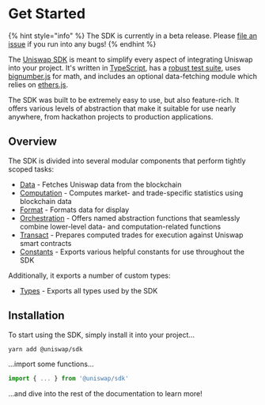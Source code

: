 # Get Started

{% hint style="info" %}
The SDK is currently in a beta release. Please [file an issue](https://github.com/Uniswap/uniswap-sdk/issues) if you run into any bugs!
{% endhint %}

The [Uniswap SDK](https://github.com/Uniswap/uniswap-sdk) is meant to simplify every aspect of integrating Uniswap into your project. It's written in [TypeScript](https://www.typescriptlang.org), has a [robust test suite](https://github.com/Uniswap/uniswap-sdk/tree/master/src/__tests__), uses [bignumber.js](https://github.com/MikeMcl/bignumber.js) for math, and includes an optional data-fetching module which relies on [ethers.js](https://github.com/ethers-io/ethers.js/).

The SDK was built to be extremely easy to use, but also feature-rich. It offers various levels of abstraction that make it suitable for use nearly anywhere, from hackathon projects to production applications.

## Overview

The SDK is divided into several modular components that perform tightly scoped tasks:

* [Data](data.md) - Fetches Uniswap data from the blockchain
* [Computation](computation.md) - Computes market- and trade-specific statistics using blockchain data
* [Format](format.md) - Formats data for display
* [Orchestration](orchestration.md) - Offers named abstraction functions that seamlessly combine lower-level data- and computation-related functions
* [Transact](transact.md) - Prepares computed trades for execution against Uniswap smart contracts
* [Constants](constants.md) - Exports various helpful constants for use throughout the SDK

Additionally, it exports a number of custom types:

* [Types](types.md) - Exports all types used by the SDK

## Installation

To start using the SDK, simply install it into your project...

```bash
yarn add @uniswap/sdk
```

...import some functions...

```javascript
import { ... } from '@uniswap/sdk'
```

...and dive into the rest of the documentation to learn more!
